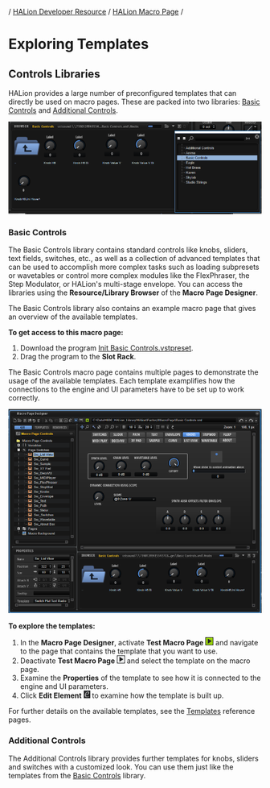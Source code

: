 / [HALion Developer Resource](../../HALion-Developer-Resource.md) / [HALion Macro Page](./HALion-Macro-Page.md) /

# Exploring Templates

## Controls Libraries

HALion provides a large number of preconfigured templates that can directly be used on macro pages. These are packed into two libraries: [Basic Controls](#basic-controls) and [Additional Controls](#additional-controls).

![Library Location Basic Controls](../images/LibraryLocationsBasic.PNG)

### Basic Controls

The Basic Controls library contains standard controls like knobs, sliders, text fields, switches, etc., as well as a collection of advanced templates that can be used to accomplish more complex tasks such as loading subpresets or wavetables or control more complex modules like the FlexPhraser, the Step Modulator, or HALion's multi-stage envelope. You can access the libraries using the **Resource/Library Browser** of the **Macro Page Designer**.

The Basic Controls library also contains an example macro page that gives an overview of the available templates.

**To get access to this macro page:**

1. Download the program [Init Basic Controls.vstpreset](../vstpresets/Init%20Basic%20Controls.vstpreset).
1. Drag the program to the **Slot Rack**.

The Basic Controls macro page contains multiple pages to demonstrate the usage of the available templates. Each template examplifies how the connections to the engine and UI parameters have to be set up to work correctly.

![Basic Controls Macro Page](../images/BasicControlsMacroPage.PNG)

**To explore the templates:**

1. In the **Macro Page Designer**, activate **Test Macro Page** ![Test Macro Page](../images/TestMacroPage-On.PNG) and navigate to the page that contains the template that you want to use.
1. Deactivate **Test Macro Page** ![Test Macro Page](../images/TestMacroPage-Off.PNG) and select the template on the macro page.
1. Examine the **Properties** of the template to see how it is connected to the engine and UI parameters.
1. Click **Edit Element** ![Edit Element](../images/EditElement.PNG) to examine how the template is built up.

For further details on the available templates, see the [Templates](./Templates.md) reference pages. 

### Additional Controls

The Additional Controls library provides further templates for knobs, sliders and switches with a customized look. You can use them just like the templates from the [Basic Controls](#basic-controls) library.